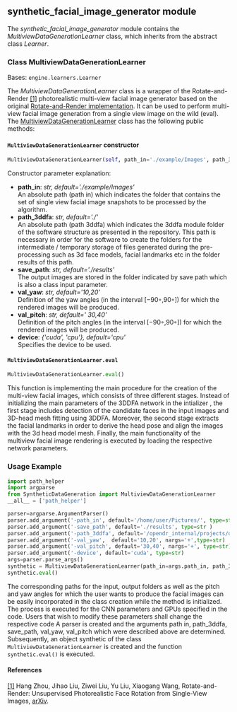 ## synthetic_facial_image_generator module

The *synthetic_facial_image_generator* module contains the *MultiviewDataGenerationLearner* class, which inherits from the abstract class *Learner*.

### Class MultiviewDataGenerationLearner
Bases: `engine.learners.Learner`

The *MultiviewDataGenerationLearner* class is a wrapper of the Rotate-and-Render [[1]](#R-R-paper) photorealistic multi-view facial image generator based on the original
[Rotate-and-Render implementation](https://github.com/Hangz-nju-cuhk/Rotate-and-Render).
It can be used to perform multi-view facial image generation from a single view image on the wild (eval). 
The [MultiviewDataGenerationLearner](#projects.data_generation.synthetic-multi-view-facial-image-generation.3ddfa.SyntheticDataGeneration.py ) class has the
following public methods:

#### `MultiviewDataGenerationLearner` constructor
```python
MultiviewDataGenerationLearner(self, path_in='./example/Images', path_3ddfa='./', save_path='./results', val_yaw='10,20', val_pitch=' 30,40', device='cuda')
```

Constructor parameter explanation:
- **path_in**: *str, default='./example/Images'* \
An absolute path (path in) which indicates the folder that contains the set of single view facial image snapshots to be processed by the algorithm.
- **path_3ddfa**: *str, default='./'* \
An absolute path (path 3ddfa) which indicates the 3ddfa module folder of the software structure as presented in the repository. This path is necessary in order 
for the software to create the folders for the intermediate / temporary storage of files generated during the pre-processing such as 3d face models, facial landmarks etc 
in the folder results of this path.
- **save_path**: *str, default='./results'* \
The output images are stored in the folder indicated by save path which is also a class input parameter.
- **val_yaw**: *str, default='10,20'* \
Definition of the yaw angles (in the interval [−90◦,90◦]) for which the rendered images will be produced.
- **val_pitch**: *str, default=' 30,40'* \
Definition of the pitch angles (in the interval [−90◦,90◦]) for which the rendered images will be produced.
- **device**: *{'cuda', 'cpu'}, default='cpu'* \
Specifies the device to be used.


#### `MultiviewDataGenerationLearner.eval`
```python
MultiviewDataGenerationLearner.eval()
```

This function is implementing the main procedure for the creation of the multi-view
facial images, which consists of three different stages. Instead of initializing the main
parameters of the 3DDFA network in the intializer , the first stage includes detection of the
candidate faces in the input images and 3D-head mesh fitting using 3DDFA. Moreover,
the second stage extracts the facial landmarks in order to derive the head pose and align
the images with the 3d head model mesh. Finally, the main functionality of the multiview
facial image rendering is executed by loading the respective network parameters.

### Usage Example

```python
import path_helper
import argparse
from SyntheticDataGeneration import MultiviewDataGenerationLearner
__all__ = ['path_helper']

parser=argparse.ArgumentParser()
parser.add_argument('-path_in', default='/home/user/Pictures/', type=str )
parser.add_argument('-save_path', default='./results', type=str )
parser.add_argument('-path_3ddfa', default='/opendr_internal/projects/data_generation/synthetic_multi_view_facial_image_generation/3ddfa', type=str)
parser.add_argument('-val_yaw',  default='10,20', nargs='+',type=str)
parser.add_argument('-val_pitch', default='30,40', nargs='+', type=str)
parser.add_argument('-device', default='cuda', type=str)
args=parser.parse_args()
synthetic = MultiviewDataGenerationLearner(path_in=args.path_in, path_3ddfa=args.path_3ddfa, save_path=args.save_path, val_yaw=args.val_yaw, val_pitch=args.val_pitch, device=args.device)
synthetic.eval()
```
The corresponding paths for the input, output folders as well as the pitch and yaw angles for which the user wants to
produce the facial images can be easily incorporated in the class creation while the method is initialized. 
The process is executed for the CNN parameters and GPUs specified in the code. Users that wish to modify these parameters shall change the respective code
A parser is created and the arguments path in, path_3ddfa, save_path, val_yaw, val_pitch which were described above are determined. Subsequently, an object synthetic
of the class ```MultiviewDataGenerationLearner``` is created and the function ```synthetic.eval()``` is executed.

#### References
<a name="R-R-paper" href="https://github.com/Hangz-nju-cuhk/Rotate-and-Render">[1]</a>
Hang Zhou, Jihao Liu, Ziwei Liu, Yu Liu, Xiaogang Wang, Rotate-and-Render: Unsupervised Photorealistic Face Rotation from Single-View Images,
[arXiv](https://arxiv.org/abs/2003.08124#).  
